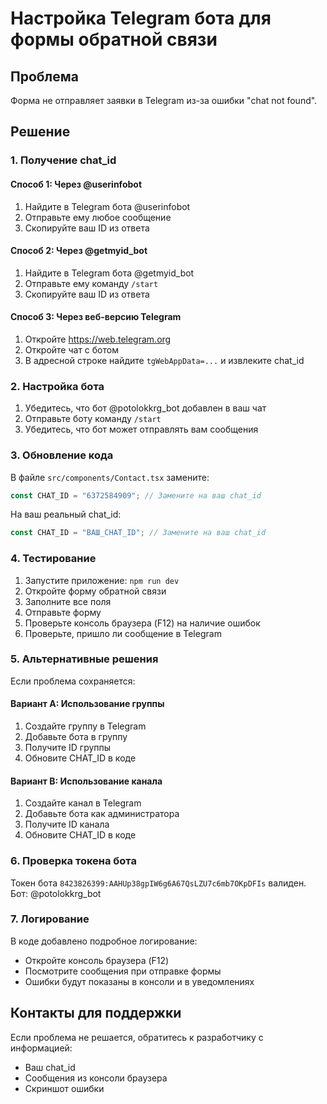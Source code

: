 # Настройка Telegram бота для формы обратной связи

## Проблема
Форма не отправляет заявки в Telegram из-за ошибки "chat not found".

## Решение

### 1. Получение chat_id

#### Способ 1: Через @userinfobot
1. Найдите в Telegram бота @userinfobot
2. Отправьте ему любое сообщение
3. Скопируйте ваш ID из ответа

#### Способ 2: Через @getmyid_bot
1. Найдите в Telegram бота @getmyid_bot
2. Отправьте ему команду `/start`
3. Скопируйте ваш ID из ответа

#### Способ 3: Через веб-версию Telegram
1. Откройте https://web.telegram.org
2. Откройте чат с ботом
3. В адресной строке найдите `tgWebAppData=...` и извлеките chat_id

### 2. Настройка бота

1. Убедитесь, что бот @potolokkrg_bot добавлен в ваш чат
2. Отправьте боту команду `/start`
3. Убедитесь, что бот может отправлять вам сообщения

### 3. Обновление кода

В файле `src/components/Contact.tsx` замените:
```typescript
const CHAT_ID = "6372584909"; // Замените на ваш chat_id
```

На ваш реальный chat_id:
```typescript
const CHAT_ID = "ВАШ_CHAT_ID"; // Замените на ваш chat_id
```

### 4. Тестирование

1. Запустите приложение: `npm run dev`
2. Откройте форму обратной связи
3. Заполните все поля
4. Отправьте форму
5. Проверьте консоль браузера (F12) на наличие ошибок
6. Проверьте, пришло ли сообщение в Telegram

### 5. Альтернативные решения

Если проблема сохраняется:

#### Вариант A: Использование группы
1. Создайте группу в Telegram
2. Добавьте бота в группу
3. Получите ID группы
4. Обновите CHAT_ID в коде

#### Вариант B: Использование канала
1. Создайте канал в Telegram
2. Добавьте бота как администратора
3. Получите ID канала
4. Обновите CHAT_ID в коде

### 6. Проверка токена бота

Токен бота `8423826399:AAHUp38gpIW6g6A67QsLZU7c6mb7OKpDFIs` валиден.
Бот: @potolokkrg_bot

### 7. Логирование

В коде добавлено подробное логирование:
- Откройте консоль браузера (F12)
- Посмотрите сообщения при отправке формы
- Ошибки будут показаны в консоли и в уведомлениях

## Контакты для поддержки

Если проблема не решается, обратитесь к разработчику с информацией:
- Ваш chat_id
- Сообщения из консоли браузера
- Скриншот ошибки

